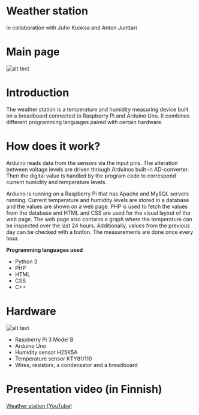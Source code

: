 # Weather station
In collaboration with Juho Kuoksa and Anton Junttari

# Main page
![alt text](https://user-images.githubusercontent.com/32328856/47870685-cc1c8980-de12-11e8-803e-77e3edbb8355.PNG)
# Introduction
The weather station is a temperature and humidity measuring device built on a breadboard connected to Raspberry Pi and Arduino Uno. It combines different programming languages paired with certain hardware.

# How does it work?
Arduino reads data from the sensors via the input pins. The alteration between voltage levels are driven through Arduinos built-in AD-converter. Then the digital value is handled by the program code to correspond current humidity and temperature levels.

Arduino is running on a Raspberry Pi that has Apache and MySQL servers running. Current temperature and humidity levels are stored in a database and the values are shown on a web page. PHP is used to fetch the values from the database and HTML and CSS are used for the visual layout of the web page. The web page also contains a graph where the temperature can be inspected over the last 24 hours. Additionally, values from the previous day can be checked with a button. The measurements are done once every hour. 

**Programming languages used**
- Python 3
- PHP
- HTML
- CSS
- C++

# Hardware
![alt text](https://user-images.githubusercontent.com/32328856/47870953-6977bd80-de13-11e8-8802-18c0b1539f33.png)
- Raspberry Pi 3 Model B
- Arduino Uno
- Humidity sensor H25K5A
- Temperature sensor KTY81/110
- Wires, resistors, a condensator and a breadboard



# Presentation video (in Finnish)
[Weather station (YouTube)](https://www.youtube.com/watch?v=NzSwM3K9UbM)




